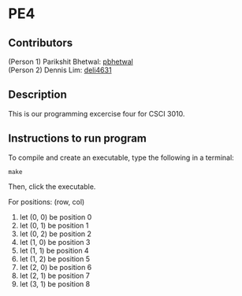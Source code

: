 # PE4
## Contributors 
(Person 1) Parikshit Bhetwal: [pbhetwal](https://github.com/pbhetwal) \
(Person 2) Dennis Lim: [deli4631](https://github.com/deli4631)
## Description 
This is our programming excercise four for CSCI 3010. 
## Instructions to run program
To compile and create an executable, type the following in a terminal: 
```
make
```
Then, click the executable. 

For positions: (row, col) 
1) let (0, 0) be position 0
2) let (0, 1) be position 1
3) let (0, 2) be position 2 
4) let (1, 0) be position 3
5) let (1, 1) be position 4
6) let (1, 2) be position 5
7) let (2, 0) be position 6
8) let (2, 1) be position 7
9) let (3, 1) be position 8
